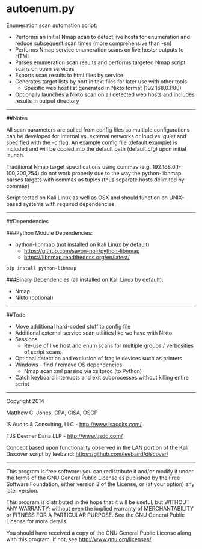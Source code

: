 autoenum.py
===========

Enumeration scan automation script:

- Performs an initial Nmap scan to detect live hosts for enumeration and reduce subsequent scan times (more comprehensive than -sn)
- Performs Nmap service enumeration scans on live hosts; outputs to HTML
- Parses enumeration scan results and performs targeted Nmap script scans on open services
- Exports scan results to html files by service
- Generates target lists by port in text files for later use with other tools
    - Specific web host list generated in Nikto format (192.168.0.1:80)
- Optionally launches a Nikto scan on all detected web hosts and includes results in output directory

---------------------------------------------------------------------------------------------------
##Notes

All scan parameters are pulled from config files so multiple configurations can be developed for
internal vs. external networks or loud vs. quiet and specified with the -c flag.
An example config file (default.example) is included and will be copied into the default path (default.cfg) upon initial launch. 

Traditional Nmap target specifications using commas (e.g. 192.168.0.1-100,200,254) do not work properly
due to the way the python-libnmap parses targets with commas as tuples (thus separate hosts delimited by commas)

Script tested on Kali Linux as well as OSX and should function on UNIX-based systems with required dependencies.

---------------------------------------------------------------------------------------------------
##Dependencies

###Python Module Dependencies:
- python-libnmap (not installed on Kali Linux by default)
    - <https://github.com/savon-noir/python-libnmap>
    - <https://libnmap.readthedocs.org/en/latest/>

`pip install python-libnmap`


###Binary Dependencies (all installed on Kali Linux by default):
- Nmap
- Nikto (optional)

---------------------------------------------------------------------------------------------------
##Todo

- Move additional hard-coded stuff to config file
- Additional external service scan utilities like we have with Nikto
- Sessions
    - Re-use of live host and enum scans for multiple groups / verbosities of script scans
- Optional detection and exclusion of fragile devices such as printers
- Windows - find / remove OS dependencies
    - Nmap scan xml parsing via xsltproc (to Python)
- Catch keyboard interrupts and exit subprocesses without killing entire script

---------------------------------------------------------------------------------------------------

Copyright 2014

Matthew C. Jones, CPA, CISA, OSCP

IS Audits & Consulting, LLC - <http://www.isaudits.com/>

TJS Deemer Dana LLP - <http://www.tjsdd.com/>

Concept based upon functionality observed in the LAN portion of the Kali Discover script by leebaird: <https://github.com/leebaird/discover/>

---------------------------------------------------------------------------------------------------

This program is free software: you can redistribute it and/or modify it under the terms of the GNU General Public License as published by the Free Software Foundation, either version 3 of the License, or (at your option) any later version.

This program is distributed in the hope that it will be useful, but WITHOUT ANY WARRANTY; without even the implied warranty of MERCHANTABILITY or FITNESS FOR A PARTICULAR PURPOSE. See the GNU General Public License for more details.

You should have received a copy of the GNU General Public License along with this program. If not, see <http://www.gnu.org/licenses/>.